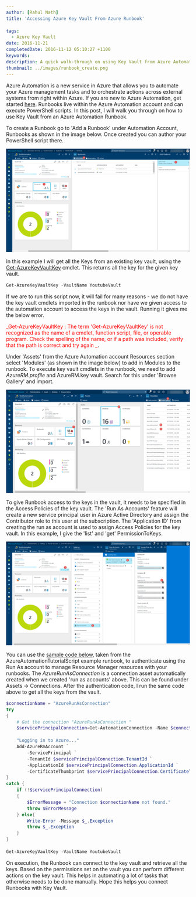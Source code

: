 ```yaml
---
author: [Rahul Nath]
title: 'Accessing Azure Key Vault From Azure Runbook'
  
tags:
  - Azure Key Vault
date: 2016-11-21
completedDate: 2016-11-12 05:10:27 +1100
keywords:
description: A quick walk-through on using Key Vault from Azure Automation Runbook.
thumbnail: ../images/runbook_create.png
---
```


Azure Automation is a new service in Azure that allows you to automate your Azure management tasks and to orchestrate actions across external systems from right within Azure. If you are new to Azure Automation, get started [here](https://azure.microsoft.com/en-us/blog/azure-automation-runbook-management/). Runbooks live within the Azure Automation account and can execute PowerShell scripts. In this post, I will walk you through on how to use Key Vault from an Azure Automation Runbook.

To create a Runbook go to 'Add a Runbook' under Automation Account, Runbooks as shown in the image below. Once created you can author your PowerShell script there.

<img class="center" alt="Azure Automation Create a Runbook" src="../images/runbook_create.png"/>

In this example I will get all the Keys from an existing key vault, using the [Get-AzureKeyVaultKey](https://msdn.microsoft.com/en-us/library/dn868053.aspx) cmdlet. This returns all the key for the given key vault.

```powershell
Get-AzureKeyVaultKey -VaultName YoutubeVault
```

If we are to run this script now, it will fail for many reasons - we do not have the key vault cmdlets imported in the runbook nor have we given access to the automation account to access the keys in the vault. Running it gives me the below error.

<span style='color:red'>_Get-AzureKeyVaultKey : The term 'Get-AzureKeyVaultKey' is not recognized as the name of a cmdlet, function script, file, or operable program. Check the spelling of the name, or if a path was included, verify that the path is correct and try again _</span>.

Under 'Assets' from the Azure Automation account Resources section select 'Modules' (as shown in the image below) to add in Modules to the runbook. To execute key vault cmdlets in the runbook, we need to add _AzureRM.profile_ and AzureRM.key vault. Search for this under 'Browse Gallery' and import.

<img class="center" alt="Azure Runbook Add KeyVault Module" src="../images/runbook_add_Module.png"/>

To give Runbook access to the keys in the vault, it needs to be specified in the Access Policies of the key vault. The 'Run As Accounts' feature will create a new service principal user in Azure Active Directory and assign the Contributor role to this user at the subscription. The 'Application ID' from creating the run as account is used to assign Access Policies for the key vault. In this example, I give the 'list' and 'get' PermissionToKeys.

<img class="center" alt="Azure Automation Runbook, set run as account" src="../images/runbook_run_as_accounts.png"/>

You can use the [sample code below](https://azure.microsoft.com/en-us/documentation/articles/automation-sec-configure-azure-runas-account/#sample-code-to-authenticate-with-resource-manager-resources), taken from the AzureAutomationTutorialScript example runbook, to authenticate using the Run As account to manage Resource Manager resources with your runbooks. The _AzureRunAsConnection_ is a connection asset automatically created when we created 'run as accounts' above. This can be found under Assets -> Connections. After the authentication code, I run the same code above to get all the keys from the vault.

```powershell
$connectionName = "AzureRunAsConnection"
try
{
    # Get the connection "AzureRunAsConnection "
    $servicePrincipalConnection=Get-AutomationConnection -Name $connectionName

    "Logging in to Azure..."
    Add-AzureRmAccount `
        -ServicePrincipal `
        -TenantId $servicePrincipalConnection.TenantId `
        -ApplicationId $servicePrincipalConnection.ApplicationId `
        -CertificateThumbprint $servicePrincipalConnection.CertificateThumbprint
}
catch {
    if (!$servicePrincipalConnection)
    {
        $ErrorMessage = "Connection $connectionName not found."
        throw $ErrorMessage
    } else{
        Write-Error -Message $_.Exception
        throw $_.Exception
    }
}

Get-AzureKeyVaultKey -VaultName YoutubeVault
```

On execution, the Runbook can connect to the key vault and retrieve all the keys. Based on the permissions set on the vault you can perform different actions on the key vault. This helps in automating a lot of tasks that otherwise needs to be done manually. Hope this helps you connect Runbooks with Key Vault.
